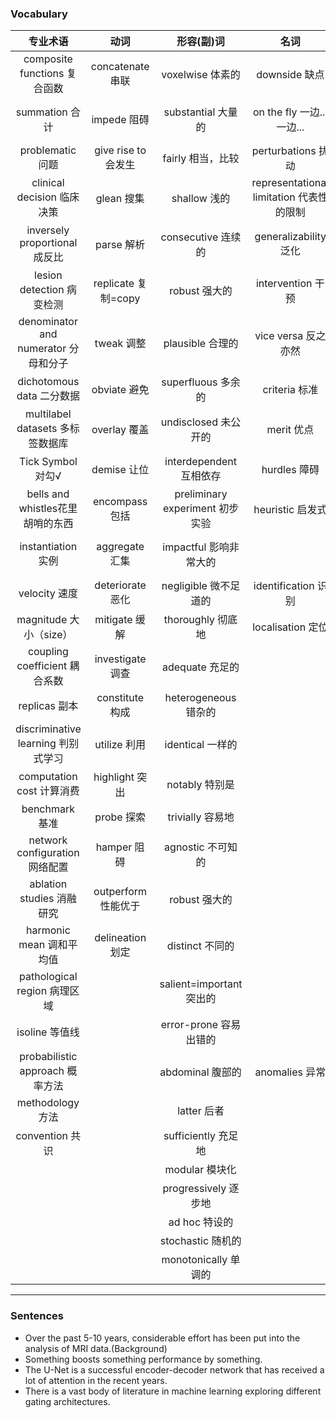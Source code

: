 ### Vocabulary
专业术语|动词|形容(副)词|名词|介词
:--:|:--:|:--:|:--:|:--:
composite functions 复合函数|concatenate 串联|voxelwise 体素的|downside 缺点|with respect to 关于
summation 合计|impede 阻碍|substantial 大量的|on the fly 一边... 一边...|from ...perspecitve 从某角度看
problematic 问题|give rise to 会发生|fairly 相当，比较|perturbations 扰动|correspond to 相当于
clinical decision 临床决策|glean 搜集|shallow 浅的|representational limitation 代表性的限制|in part 部分
inversely proportional 成反比|parse 解析|consecutive 连续的|generalizability 泛化|herein this work 在本工作
lesion detection 病变检测|replicate 复制=copy|robust 强大的|intervention 干预|are dedicated to 致力于
denominator and numerator 分母和分子|tweak 调整|plausible 合理的|vice versa 反之亦然|in terms of 就...而言
dichotomous data 二分数据|obviate 避免|superfluous 多余的|criteria 标准|reside on 在于
multilabel datasets 多标签数据库|overlay 覆盖|undisclosed 未公开的|merit 优点|with the advent of 随着...的到来
Tick Symbol 对勾√|demise 让位|interdependent 互相依存|hurdles 障碍|de facto 事实上
bells and whistles花里胡哨的东西|encompass 包括|preliminary experiment 初步实验|heuristic 启发式|due to 由于
instantiation 实例|aggregate 汇集|impactful 影响非常大的||attributed to the fact that 归因于
velocity 速度|deteriorate 恶化|negligible 微不足道的|identification 识别|
magnitude 大小（size）|mitigate 缓解|thoroughly 彻底地|localisation 定位|
coupling coefficient 耦合系数|investigate 调查|adequate 充足的||
replicas 副本|constitute 构成|heterogeneous 错杂的||
discriminative learning 判别式学习|utilize 利用|identical 一样的||
computation cost 计算消费|highlight 突出|notably 特别是||
benchmark 基准|probe 探索|trivially 容易地||
network configuration 网络配置|hamper 阻碍|agnostic 不可知的||
ablation studies 消融研究|outperform 性能优于|robust 强大的||
harmonic mean 调和平均值|delineation 划定|distinct 不同的||
pathological region 病理区域||salient=important 突出的||
isoline 等值线||error-prone 容易出错的||
probabilistic approach 概率方法||abdominal 腹部的|anomalies 异常|
methodology 方法||latter 后者||
convention 共识||sufficiently 充足地||
|||modular 模块化||
|||progressively 逐步地||
|||ad hoc 特设的||
|||stochastic 随机的||
|||monotonically 单调的||
----
### Sentences
+ Over the past 5-10 years, considerable effort has been put into the analysis of MRI data.(Background)
+ Something boosts something performance by something.
+ The U-Net is a successful encoder-decoder network that has received a lot of attention in the recent years.
+ There is a vast body of literature in machine learning exploring different gating architectures.
